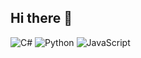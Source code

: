 ## Hi there 👋
![C#](https://img.shields.io/badge/C%23-Used-in-Repo-blue)
![Python](https://img.shields.io/badge/Python-Used-in-Repo-yellow)
![JavaScript](https://img.shields.io/badge/JavaScript-Used-in-Repo-orange)
